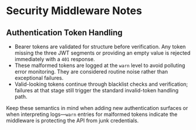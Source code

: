 # Security Middleware Notes

## Authentication Token Handling

- Bearer tokens are validated for structure before verification. Any token missing the three JWT segments or providing an empty value is rejected immediately with a `401` response.
- These malformed tokens are logged at the `warn` level to avoid polluting error monitoring. They are considered routine noise rather than exceptional failures.
- Valid-looking tokens continue through blacklist checks and verification; failures at that stage still trigger the standard invalid-token handling path.

Keep these semantics in mind when adding new authentication surfaces or when interpreting logs—`warn` entries for malformed tokens indicate the middleware is protecting the API from junk credentials.
